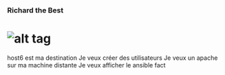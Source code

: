 ### Richard the Best ###

![alt tag](https://www.undernierlivre.net/wp-content/uploads/2014/06/we-need-you-super-dupont.jpg)
=============

host6 est ma destination
Je veux créer des utilisateurs 
Je veux un apache sur ma machine distante 
Je veux afficher le ansible fact

